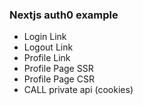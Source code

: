 ### Nextjs auth0 example 


- Login Link
- Logout Link
- Profile Link
- Profile Page SSR
- Profile Page CSR
- CALL private api (cookies)